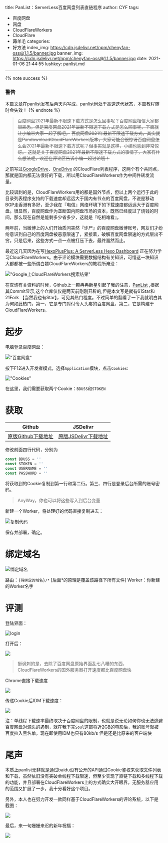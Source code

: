 title: PanList：ServerLess百度网盘列表直链程序
author: CYF
tags:
  - 百度网盘
  - 网盘
  - CloudFlareWorkers
  - CloudFlare
  - 薅羊毛
categories:
  - 好方法
index_img: https://cdn.jsdelivr.net/npm/chenyfan-oss@1.1.5/banner.jpg
banner_img: https://cdn.jsdelivr.net/npm/chenyfan-oss@1.1.5/banner.jpg
date: 2021-01-06 21:44:55
lushkey: panlist.md
---

{% note success %}
### 警告
本篇文章在panlist发布后两天内写成，panlist尚处于高速迭代状态，本篇教程随时会失效！
{% endnote %}

>  ~~百度网盘2021年最新不限速下载方式是怎么回事呢？百度网盘相信大家都很熟悉，但是百度网盘2021年最新不限速下载方式是怎么回事呢，下面就让小编带大家一起了解吧。~~
> ~~百度网盘2021年最新不限速下载方式，其实就是PandownloadCloudFlareWorkers版本，大家可能会很惊讶百度网盘怎么会2021年最新不限速下载方式呢？但事实就是这样，小编也感到非常惊讶。~~
> ~~这就是关于百度网盘2021年最新不限速下载方式的事情了，大家有什么想法呢，欢迎在评论区告诉小编一起讨论哦！~~


之前写过[GoogleDrive](/p/74e90c90.html)、[OneDrive](/p/4fb070ca.html) 的CloudFlare列表程序，这两个有个共同点，那就是国内都无法很好的下载，所以用CloudFlareWorkers作为中间件转发流量。

比较讽刺的是，CloudFlareWorkers用的都是国外节点，但以上两个运行于此的目录列表程序支持的下载速度却远远大于国内有节点的百度网盘，不说是移动BGP走香港有多好，至少我在『电信』网络环境下的下载速度都远远大于百度网盘。很显然，百度网盘作为垄断国内网盘市场的资本，既然已经度过了烧钱的时间，那么现在自然是能剩多少省多少，这就是『吃相难看』。

两年前，当微博上的人们开始质问突然『诈尸』的百度网盘微博账号，网友们才纷纷意识到自己的百度网盘被恶意限速了，紧接着，破解百度网盘限速的方式层出不穷。只是后来，这些方式一点一点被打压下去，最终戛然而止。

最近这几天因为在写[HexoPlusPlus: A ServerLess Hexo Dashboard](https://github.com/HexoPlusPlus/HexoPlusPlus) 正在努力学习CloudFlareWorkers。由于评论模块需要数据结构有关知识，可惜这一块知识大都都被一些所谓白嫖CloudFlareWorkers的教程所淹没：

!["Google上CloudFlareWorkers搜索结果"](https://cdn.jsdelivr.net/npm/chenyfan-oss@1.1.5/101043.jpg)

在查询有关资料的时候，Github上一颗冉冉新星引起了我的注意，[PanList](https://github.com/teardr0p/PanList) ,根据其Commit显示,这个仓库仅仅是两天前刚刚开辟的,但是本文写是就有61Star和21Fork 【当然我也有Star】，可见其热门程度。不过简单的翻看了一下我就明白其为何如此热门，第一，它是专门对付令人头疼的百度网盘，第二，它是构建于CloudFlareWorkers。

# 起步

电脑登录百度网盘：

!["百度网盘"](https://cdn.jsdelivr.net/npm/chenyfan-oss@1.1.5/101056.jpg)

按下F12进入开发者模式，选择`Application`模块，点击`Cookies`:

!["Cookies"](https://cdn.jsdelivr.net/npm/chenyfan-oss@1.1.5/101101.jpg)

在这里，我们需要获取两个Cookie：`BDUSS`和`STOKEN`

# 获取

|Github|JSDelivr|
|---|---|
|[原版Github下载地址](https://raw.githubusercontent.com/teardr0p/PanList/master/index.js)|[原版JSDelivr下载地址](https://cdn.jsdelivr.net/gh/teardr0p/PanList@master/index.js)|

修改前面四行代码，分别为

```js
const BDUSS = ''
const STOKEN = ''
const USERNAME = ''
const PASSWORD = ''
```

将获取到的Cookie复制到第一行和第二行。第三、四行是登录后台所需的账号密码。

> AnyWay，你也可以将这些写入到后台变量

新建一个Worker，将处理好的代码直接复制进去：

![复制代码](https://cdn.jsdelivr.net/npm/chenyfan-oss@1.1.5/101307.jpg)

保存并部署，确定。

# 绑定域名

![绑定域名](https://cdn.jsdelivr.net/npm/chenyfan-oss@1.1.5/101107.jpg)

路由：`{待绑定的域名}/*` [后面\*的原理是覆盖该路径下所有文件]
Worker：你新建的Worker名字

# 评测

登陆界面：

![login](https://cdn.jsdelivr.net/npm/chenyfan-oss@1.1.5/101115.jpg)

打开后：

![](https://cdn.jsdelivr.net/npm/chenyfan-oss@1.1.5/101118.jpg)

> 挺讽刺的是，去除了百度网盘原始界面乱七八糟的东西，CloudFlareWorkers的国外服务器打开速度都比百度网盘快

Chrome直接下载速度

![](https://cdn.jsdelivr.net/npm/chenyfan-oss@1.1.5/101447.jpg)

传递Cookie后IDM下载速度：

![](https://cdn.jsdelivr.net/npm/chenyfan-oss@1.1.5/101120.jpg)

注：单线程下载速率最终取决于百度网盘的限制，也就是说无论如何你也无法逃避百度网盘对源头的遏制，就在我下完`Soul`这部将近2GB的电影后，我的账号就被百度拉入黑名单，现在即使用IDM也只有80kb/s <span class="heimu">但是还是比原来的客户端快</span>

# 尾声

本质上panlist无非就是通过baidu没有公开的API通过Cookie鉴权来获取文件列表和下载，虽然依旧没有突破单线程下载限速，但至少实现了直链下载和多线程下载的功能，并且部署在CloudFlareWorkers上的方式确实大开眼界，无服务器应用的范围又扩展了一步，我十分看好这个项目。

另外，本人也在努力开发一款同样基于CloudFlareWorkers的评论系统，以下是截图：

![](https://cdn.jsdelivr.net/npm/chenyfan-oss@1.1.5/101127.jpg)

最后，来一句姗姗来迟的新年祝福：

![](https://cdn.jsdelivr.net/npm/chenyfan-oss@1.1.5/happy.jpg)

